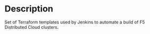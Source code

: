 # Description
Set of Terraform templates used by Jenkins to automate a build of F5 Distributed Cloud clusters.
